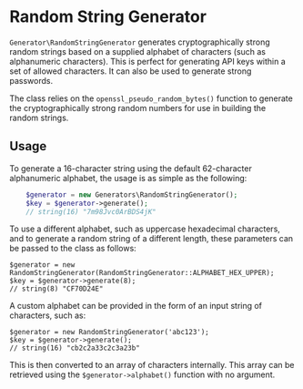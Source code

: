 # Random String Generator

`Generator\RandomStringGenerator` generates cryptographically strong random strings based on a supplied alphabet of characters (such as alphanumeric characters). This is perfect for generating API keys within a set of allowed characters. It can also be used to generate strong passwords.

The class relies on the `openssl_pseudo_random_bytes()` function to generate the cryptographically strong random numbers for use in building the random strings.

## Usage

To generate a 16-character string using the default 62-character alphanumeric alphabet, the usage is as simple as the following:

```php
	$generator = new Generators\RandomStringGenerator();
	$key = $generator->generate();
	// string(16) "7m98Jvc0ArBDS4jK"
```

To use a different alphabet, such as uppercase hexadecimal characters, and to generate a random string of a different length, these parameters can be passed to the class as follows:

	$generator = new RandomStringGenerator(RandomStringGenerator::ALPHABET_HEX_UPPER);
	$key = $generator->generate(8);
	// string(8) "CF70D24E"

A custom alphabet can be provided in the form of an input string of characters, such as:

	$generator = new RandomStringGenerator('abc123');
	$key = $generator->generate();
	// string(16) "cb2c2a33c2c3a23b"

This is then converted to an array of characters internally. This array can be retrieved using the `$generator->alphabet()` function with no argument.
